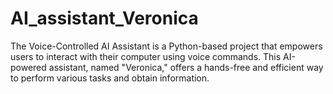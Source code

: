 # AI_assistant_Veronica
The Voice-Controlled AI Assistant is a Python-based project that empowers users to interact with their computer using voice commands. This AI-powered assistant, named "Veronica," offers a hands-free and efficient way to perform various tasks and obtain information.
